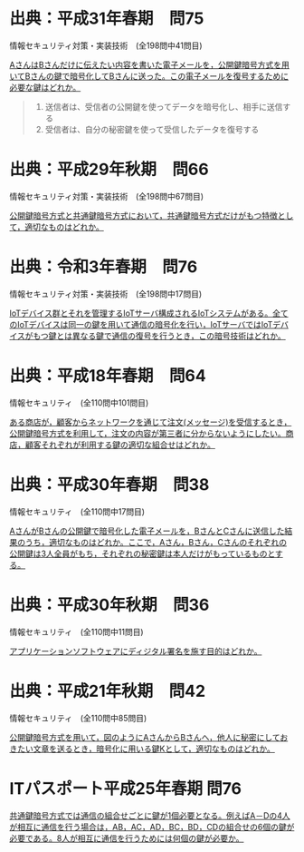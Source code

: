 # 出典：平成31年春期　問75
情報セキュリティ対策・実装技術　(全198問中41問目)

[AさんはBさんだけに伝えたい内容を書いた電子メールを，公開鍵暗号方式を用いてBさんの鍵で暗号化してBさんに送った。この電子メールを復号するために必要な鍵はどれか。](https://www.itpassportsiken.com/bunya.php?m=23&s=3&no=41)

> 1. 送信者は、受信者の公開鍵を使ってデータを暗号化し、相手に送信する
> 2. 受信者は、自分の秘密鍵を使って受信したデータを復号する


# 出典：平成29年秋期　問66
情報セキュリティ対策・実装技術　(全198問中67問目)

[公開鍵暗号方式と共通鍵暗号方式において，共通鍵暗号方式だけがもつ特徴として，適切なものはどれか。](https://www.itpassportsiken.com/bunya.php?m=23&s=3&no=67)


# 出典：令和3年春期　問76
情報セキュリティ対策・実装技術　(全198問中17問目)

[IoTデバイス群とそれを管理するIoTサーバ構成されるIoTシステムがある。全てのIoTデバイスは同一の鍵を用いて通信の暗号化を行い，IoTサーバではIoTデバイスがもつ鍵とは異なる鍵で通信の復号を行うとき，この暗号技術はどれか。](https://www.itpassportsiken.com/bunya.php?m=23&s=3&no=17)


# 出典：平成18年春期　問64
情報セキュリティ　(全110問中101問目)

[ある商店が，顧客からネットワークを通じて注文(メッセージ)を受信するとき，公開鍵暗号方式を利用して，注文の内容が第三者に分からないようにしたい。商店，顧客それぞれが利用する鍵の適切な組合せはどれか。](https://www.fe-siken.com/bunya.php?m=11&s=1&no=101)


# 出典：平成30年春期　問38
情報セキュリティ　(全110問中17問目)

[AさんがBさんの公開鍵で暗号化した電子メールを，BさんとCさんに送信した結果のうち，適切なものはどれか。ここで，Aさん，Bさん，Cさんのそれぞれの公開鍵は3人全員がもち，それぞれの秘密鍵は本人だけがもっているものとする。](https://www.fe-siken.com/bunya.php?m=11&s=1&no=17)


# 出典：平成30年秋期　問36
情報セキュリティ　(全110問中11問目)

[アプリケーションソフトウェアにディジタル署名を施す目的はどれか。](https://www.fe-siken.com/bunya.php?m=11&s=1&no=11)


# 出典：平成21年秋期　問42
情報セキュリティ　(全110問中85問目)

[公開鍵暗号方式を用いて，図のようにAさんからBさんへ，他人に秘密にしておきたい文章を送るとき，暗号化に用いる鍵Kとして，適切なものはどれか。](https://www.fe-siken.com/bunya.php?m=11&s=1&no=85)


# ITパスポート平成25年春期 問76
[共通鍵暗号方式では通信の組合せごとに鍵が1個必要となる。例えばA－Dの4人が相互に通信を行う場合は，AB，AC，AD，BC，BD，CDの組合せの6個の鍵が必要である。8人が相互に通信を行うためには何個の鍵が必要か。](https://www.itpassportsiken.com/kakomon/25_haru/q76.html)
